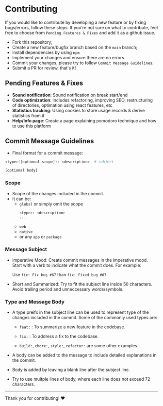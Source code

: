 # Contributing

If you would like to contribute by developing a new feature or by fixing bugs/errors, follow these steps. If you're not sure on what to contribute, feel free to choose from `Pending Features & Fixes` and add it as a github issue.

- Fork this repository;
- Create a new feature/bugfix branch based on the `main` branch;
- Install dependencies by using `npm`
- Implement your changes and ensure there are no errors.
- Commit your changes, please try to follow `Commit Message Guidelines`.
- Submit a PR for review, that's it!

## Pending Features & Fixes

- **Sound notification**: Sound notification on break start/end
- **Code optimization**: Includes refactoring, improving SEO, restructuring of directories, optimation using react features, etc
- **Statistics tracking**: Using cookies to store usage records & derive statistics from it
- **Help/Info page**: Create a page explaining pomodoro technique and how to use this platform


## Commit Message Guidelines

- Final format for a commit message:

```bash
<type>([optional scope]): <description>  # subject

[optional body]
```

### Scope

- Scope of the changes included in the commit.
- It can be:
    - `global` or simply omit the scope
        ```bash
        <type>: <description>
        ...
        ```
    - `web`
    - `native`
    - or any `app` or `package`

### Message Subject

- Imperative Mood: Create commit messages in the imperative mood. Start with a verb to indicate what the commit does. For example:

    Use `fix: Fix bug #67` than `fix: Fixed bug #67`

- Short and Summarized: Try to fit the subject line inside 50 characters. Avoid trailing period and unneccessary words/symbols.

### Type and Message Body

- A type preifx in the subject line can be used to represent type of the changes included in the commit. Some of the commonly used types are:

    - `feat:` : To summarize a new feature in the codebase.

    - `fix:` : To address a fix to the codebase.

    - `build:`, `chore:`, `style:`, `refactor:` are some other examples.

- A body can be added to the message to include detailed explanations in the commit.

- Body is added by leaving a blank line after the subject line.

- Try to use multple lines of body, where each line does not exceed 72 characters.

------

Thank you for contributing! :heart:

